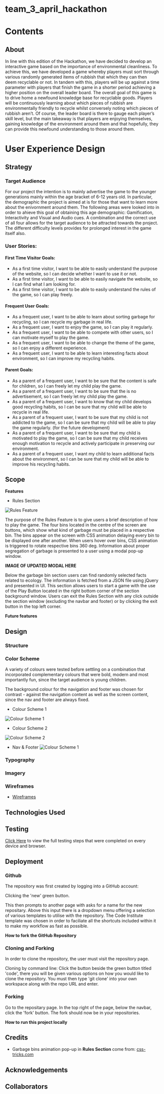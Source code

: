 # team_3_april_hackathon

# Contents

## About 

In line with this edition of the Hackathon, we have decided to develop an interactive game based on the importance of environmental cleanliness. To achieve this, we have developed a game whereby players must sort through various randomly generated items of rubbish that which they can then deem recyclable or not. In tandem with this, players will be up against a time parameter with players that finish the game in a shorter period achieving a higher position on the overall leader board. 
The overall goal of this game is to drive home a newfound knowledge base for recyclable goods. Players will be continuously learning about which pieces of rubbish are environmentally friendly to recycle whilst conversely noting which pieces of rubbish aren’t. Of course, the leader board is there to gauge each player’s skill level, but the main takeaway is that players are enjoying themselves, gaining knowledge of the environment around them and that hopefully, they can provide this newfound understanding to those around them. 




# User Experience Design

## Strategy

### Target Audience

For our project the intention is to mainly advertise the game to the younger generations mainly within the age bracket of 6-12 years old. In particular, the demographic the project is aimed at is for those that want to learn more about the enivornment around them. 
The following areas were looked into in order to ahieve this goal of obtaining this age demographic: Gamification, Interactivity and Visual and Audio cues. A combination and the correct use of all four allows for the target audience to be attracted towards the project. The different difficulty levels provides for prolonged interest in the game itself also.


### User Stories:

#### First Time Visitor Goals:
- As a first time visitor, I want to be able to easily understand the purpose of the website, so I can decide whether I want to use it or not.
- As a first time visitor, I want to be able to easily navigate the website, so I can find what I am looking for.
- As a first time visitor, I want to be able to easily understand the rules of the game, so I can play freely.

#### Frequent User Goals:
- As a frequent user, I want to be able to learn about sorting garbage for recycling, so I can recycle my garbage in real life.
- As a frequent user, I want to enjoy the game, so I can play it regularly.
- As a frequent user, I want to be able to compete with other users, so I can motivate myself to play the game.
- As a frequent user, I want to be able to change the theme of the game, so I can enjoy a different experience.
- As a frequent user, I want to be able to learn interesting facts about environment, so I can improve my recycling habits.
#### Parent Goals:
- As a parent of a frequent user, I want to be sure that the content is safe for children, so I can freely let my child play the game.
- As a parent of a frequent user, I want to be sure that the is no advertisement, so I can freely let my child play the game.
- As a parent of a frequent user, I want to know that my child develops good recycling habits, so I can be sure that my child will be able to recycle in real life.
- As a parent of a frequent user, I want to be sure that my child is not addicted to the game, so I can be sure that my child will be able to play the game regularly. (for the future development)
- As a parent of a frequent user, I want to be sure that my child is motivated to play the game, so I can be sure that my child receives enough motivation to recycle and actively participate in preserving our environment.
- As a parent of a frequent user, I want my child to learn additional facts about the environment, so I can be sure that my child will be able to improve his recycling habits.

## Scope

**Features**

- Rules Section

![Rules Feature](DOCUMENTATION/Features/rules-feature.png)

The purpose of the Rules Feature is to give users a brief description of how to play the game.
The four bins located in the centre of the screen are buttons, which show what kind of garbage must be placed in a respective bin.
The bins appear on the screen with CSS animation delaying every bin to be displayed one after another.
When users hover over bins, CSS animation is triggered to rotate respective bins 360 deg.
Information about proper segregation of garbage is presented to a user using a modal pop-up window.

**IMAGE OF UPDATED MODAL HERE**

Below the garbage bin section users can find randomly selected facts related to ecology. The information is fetched from a JSON file using jQuery and presented in UI.
This section allows users to start a game with the use of the Play Button located in the right bottom corner of the section background window.
Users can exit the Rules Section with any click outside the section window (excluding the navbar and footer) or by clicking the exit button in the top left corner.


**Future features**


## Design

### Structure

### Color Scheme

A variety of colours were tested before settling on a combination that incorporated complementary colours that were bold, modern and most importantly fun, since the target audience is young children. 

The background colour for the navigation and footer was chosen for contrast - against the navigation content as well as the screen content, since the nav and footer are always fixed. 

- Colour Scheme 1

![Colour Scheme 1](documentation/design/colour_scheme.png)

- Colour Scheme 2

![Colour Scheme 2](documentation/design/colour_scheme.png)

- Nav & Footer 
![Colour Scheme 1](documentation/design/nav_colour.png)


### Typography

### Imagery

### Wireframes


- [Wireframes](documentation/wireframes/WIREFRAMES_EARTH_DAY_HKTHN.pdf)

## Technologies Used


## Testing

[Click Here](TESTING.md) to view the full testing steps that were completed on every device and browser.

## Deployment

### Github
The repository was first created by logging into a GitHub account:

Clicking the 'new' green button.

This then prompts to another page with asks for a name for the new repositary. Above this input there is a dropdown menu offering a selection of various templates to utilise with the repository. The Code Institute template was chosen in order to faciliate all the shortcuts included within it to make my workflow as fast as possible.

**How to fork the GitHub Repository**

### Cloning and Forking 

In order to clone the repository, the user must visit the repository page.

Cloning by command line: Click the button beside the green button titled 'code', there you will be given various options on how you would like to clone the repository. You must then type 'git clone' into your own workspace along with the repo URL and enter.

### Forking

Go to the repositary page. In the top right of the page, below the navbar, click the 'fork' button. The fork should now be in your repositories.

**How to run this project locally**


## Credits
- Garbage bins animation pop-up in **Rules Section** come from: [css-tricks.com](https://css-tricks.com/a-handy-little-system-for-animated-entrances-in-css/)


## Acknowledgements

## Collaborators



